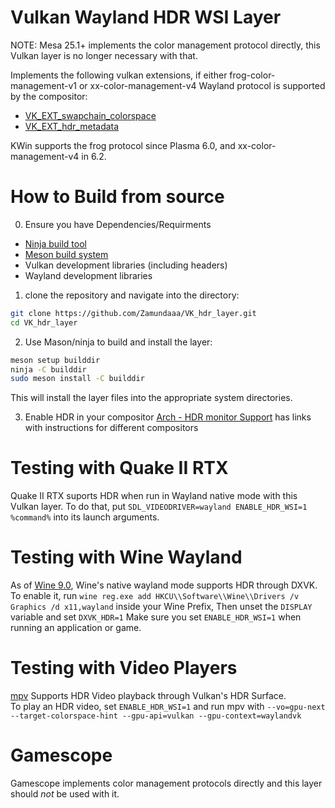 # Vulkan Wayland HDR WSI Layer

NOTE: Mesa 25.1+ implements the color management protocol directly, this Vulkan layer is no longer necessary with that.

Implements the following vulkan extensions, if either frog-color-management-v1 or xx-color-management-v4 Wayland protocol is supported by the compositor:
- [VK_EXT_swapchain_colorspace](https://registry.khronos.org/vulkan/specs/1.3-extensions/man/html/VK_EXT_swapchain_colorspace.html)
- [VK_EXT_hdr_metadata](https://registry.khronos.org/vulkan/specs/1.3-extensions/man/html/VK_EXT_hdr_metadata.html)

KWin supports the frog protocol since Plasma 6.0, and xx-color-management-v4 in 6.2.

# How to Build from source

0. Ensure you have Dependencies/Requirments
- [Ninja build tool](https://github.com/ninja-build/ninja/wiki)
- [Meson build system](https://mesonbuild.com/Getting-meson.html)
- Vulkan development libraries (including headers)
- Wayland development libraries

1. clone the repository and navigate into the directory:

```bash
git clone https://github.com/Zamundaaa/VK_hdr_layer.git
cd VK_hdr_layer
```
2. Use Mason/ninja to build and install the layer:

```bash
meson setup builddir
ninja -C builddir
sudo meson install -C builddir
```

This will install the layer files into the appropriate system directories.

3. Enable HDR in your compositor 
[Arch - HDR monitor Support](https://wiki.archlinux.org/title/HDR_monitor_support) has links with instructions for different compositors

# Testing with Quake II RTX

Quake II RTX suports HDR when run in Wayland native mode with this Vulkan layer. To do that, put `SDL_VIDEODRIVER=wayland ENABLE_HDR_WSI=1 %command%` into its launch arguments.

# Testing with Wine Wayland

As of [Wine 9.0](https://gitlab.winehq.org/wine/wine/-/releases/wine-9.0), Wine's native wayland mode supports HDR through DXVK.    
To enable it, run `wine reg.exe add HKCU\\Software\\Wine\\Drivers /v Graphics /d x11,wayland` inside your Wine Prefix, Then unset the `DISPLAY` variable and set `DXVK_HDR=1`
Make sure you set `ENABLE_HDR_WSI=1` when running an application or game.

# Testing with Video Players

[mpv](https://mpv.io/) Supports HDR Video playback through Vulkan's HDR Surface.    
To play an HDR video, set `ENABLE_HDR_WSI=1` and run mpv with `--vo=gpu-next --target-colorspace-hint --gpu-api=vulkan --gpu-context=waylandvk`

# Gamescope
Gamescope implements color management protocols directly and this layer should *not* be used with it.
